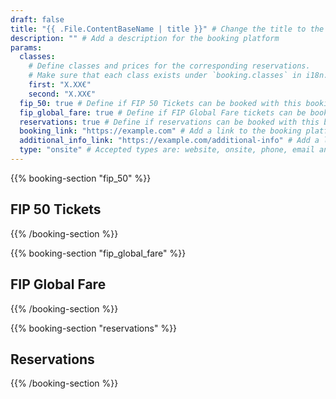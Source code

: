 ```yaml
---
draft: false
title: "{{ .File.ContentBaseName | title }}" # Change the title to the name of the booking platform
description: "" # Add a description for the booking platform
params:
  classes:
    # Define classes and prices for the corresponding reservations.
    # Make sure that each class exists under `booking.classes` in i18n.
    first: "X.XX€"
    second: "X.XX€"
  fip_50: true # Define if FIP 50 Tickets can be booked with this booking platform
  fip_global_fare: true # Define if FIP Global Fare tickets can be booked with this booking platform
  reservations: true # Define if reservations can be booked with this booking platform
  booking_link: "https://example.com" # Add a link to the booking platform
  additional_info_link: "https://example.com/additional-info" # Add a link with additional information
  type: "onsite" # Accepted types are: website, onsite, phone, email and machine
---
```


{{% booking-section "fip_50" %}}

## FIP 50 Tickets

<!--
    Explain the steps for booking FIP 50 Tickets with this booking platform.
-->

{{% /booking-section %}}

{{% booking-section "fip_global_fare" %}}

## FIP Global Fare

<!--
    Explain the steps for booking FIP Global Fares with this booking platform.
-->

{{% /booking-section %}}

{{% booking-section "reservations" %}}

## Reservations

<!--
    Explain the steps for booking reservations with this booking platform.
-->

{{% /booking-section %}}
